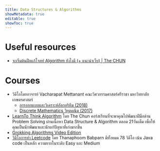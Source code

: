 ```yaml
---
title: Data Structures & Algorithms
showMetadata: true
editable: true
showToc: true
---
```


# Useful resources
- [จะเริ่มต้นฝึกแก้โจทย์ Algorithm ยังไงดี (+ แนะนำเว็บ) | The CHUN](https://www.youtube.com/watch?v=iVTtDJptnXk)

# Courses
- วิดีโอโดยอาจารย์ Vacharapat Mettanant คณะวิศวกรรมศาสตร์ศรีราชา มหาวิทยาลัยเกษตรศาสตร์
  - [การออกแบบและวิเคราะห์อัลกอริทึม (2018)](https://www.youtube.com/watch?v=pBEQjuyNhno&list=PLKPeOQIBgqS7CrUityvsuGXs-dB8vlGeL)
  - [Discrete Mathematics วิยุตคณิต (2017)](https://www.youtube.com/watch?v=bqVe9Fw6aSU&list=PLKPeOQIBgqS6BfSeLowDNR7tH5v9Dpt62)
- [LearnTo Think Algorithm](https://learnalgorithm.com/) โดย The Chun
  คอร์สเรียนที่จะพาคุณไปพัฒนาฝีมือด้าน Problem Solving ผ่านเนื้อหา Data Structure & Algorithm ตลอด 21วันเต็ม เพื่อให้คุณเป็นนักพัฒนาและนักแก้ปัญหาที่เก่งมากขึ้น
- [Grokking Algorithms Video Edition](https://learning.oreilly.com/videos/grokking-algorithms-video/9781617292231VE)
- [วิดีโอการทำ Leetcode](https://www.youtube.com/playlist?list=PLm3A9eDaMzum0utChSxo2mei2KGVaHAOm) โดย Thanaphoom Babparn
มีทั้งหมด 78 วิดีโอ เน้น Java code เป็นหลัก ความยากในระดับ Easy และ Medium

